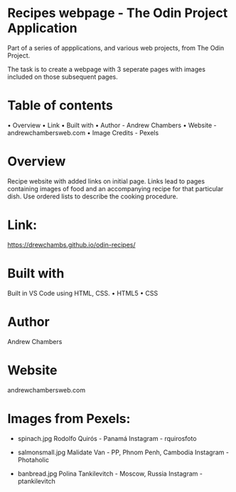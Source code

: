 # Recipes webpage - The Odin Project Application
Part of a series of appplications, and various web projects, from The Odin Project.

The task is to create a webpage with 3 seperate pages with images included on those subsequent pages. 

# Table of contents
•	Overview
•	Link
•	Built with
•	Author - Andrew Chambers
•	Website - andrewchambersweb.com
•	Image Credits - Pexels

# Overview 
Recipe website with added links on initial page. Links lead to pages containing images
of food and an accompanying recipe for that particular dish. Use ordered lists to 
describe the cooking procedure.

# Link: 
 https://drewchambs.github.io/odin-recipes/

# Built with
Built in VS Code using HTML, CSS.
•	HTML5 
•	CSS

# Author
Andrew Chambers

# Website 
andrewchambersweb.com

# Images from Pexels:

- spinach.jpg
  Rodolfo Quirós - Panamá
  Instagram - rquirosfoto

- salmonsmall.jpg
  Malidate Van - PP, Phnom Penh, Cambodia
  Instagram - Photaholic

- banbread.jpg
  Polina Tankilevitch - Moscow, Russia
  Instagram - ptankilevitch

